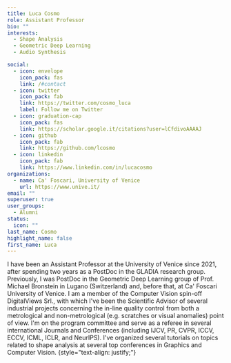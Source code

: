 ```yaml
---
title: Luca Cosmo
role: Assistant Professor
bio: ""
interests:
  - Shape Analysis
  - Geometric Deep Learning
  - Audio Synthesis

social:
  - icon: envelope
    icon_pack: fas
    link: /#contact
  - icon: twitter
    icon_pack: fab
    link: https://twitter.com/cosmo_luca
    label: Follow me on Twitter
  - icon: graduation-cap
    icon_pack: fas
    link: https://scholar.google.it/citations?user=lCfdivoAAAAJ
  - icon: github
    icon_pack: fab
    link: https://github.com/lcosmo
  - icon: linkedin
    icon_pack: fab
    link: https://www.linkedin.com/in/lucacosmo
organizations:
  - name: Ca' Foscari, University of Venice
    url: https://www.unive.it/
email: ""
superuser: true
user_groups:
  - Alumni
status:
  icon: ""
last_name: Cosmo
highlight_name: false
first_name: Luca
---
```

I have been an Assistant Professor at the University of Venice since 2021, after spending two years as a PostDoc in the GLADIA research group. Previously,  I was PostDoc in the  Geometric Deep Learning group of Prof. Michael Bronstein in Lugano (Switzerland) and, before that, at  Ca' Foscari University of Venice.  I am a member of the Computer Vision spin-off DigitalViews Srl., with which I've been the Scientific Advisor of several industrial projects concerning the in-line quality control from both a metrological and non-metrological (e.g. scratches or visual anomalies) point of view. I'm on the program committee and serve as a referee in several international Journals and Conferences (including IJCV, PR, CVPR, ICCV, ECCV, ICML, ICLR, and NeurIPS). I've organized several tutorials on topics related to shape analysis at several top conferences in Graphics and Computer Vision.
{style="text-align: justify;"}
